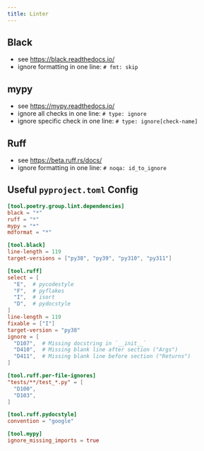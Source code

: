 ```yaml
---
title: Linter
---
```


## Black
- see https://black.readthedocs.io/
- ignore formatting in one line: `# fmt: skip`

## mypy
- see https://mypy.readthedocs.io/
- ignore all checks in one line: `# type: ignore`
- ignore specific check in one line: `# type: ignore[check-name]`

## Ruff
- see https://beta.ruff.rs/docs/
- ignore formatting in one line: `# noqa: id_to_ignore`

## Useful `pyproject.toml` Config

```toml
[tool.poetry.group.lint.dependencies]
black = "*"
ruff = "*"
mypy = "*"
mdformat = "*"

[tool.black]
line-length = 119
target-versions = ["py38", "py39", "py310", "py311"]

[tool.ruff]
select = [
  "E",  # pycodestyle
  "F",  # pyflakes
  "I",  # isort
  "D",  # pydocstyle
]
line-length = 119
fixable = ["I"]
target-version = "py38"
ignore = [
  "D107",  # Missing docstring in `__init__`
  "D410",  # Missing blank line after section ("Args")
  "D411",  # Missing blank line before section ("Returns")
]

[tool.ruff.per-file-ignores]
"tests/**/test_*.py" = [
  "D100",
  "D103",
]

[tool.ruff.pydocstyle]
convention = "google"

[tool.mypy]
ignore_missing_imports = true
```
